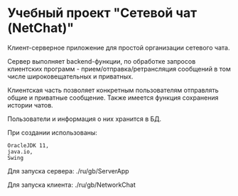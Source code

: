 # Учебный проект "Сетевой чат (NetChat)"

Клиент-серверное приложение для простой организации сетевого чата.

Сервер выполняет backend-функции, по обработке запросов клиентских программ - прием/отправка/ретрансляция сообщений в том числе широковещательных и приватных.

Клиентская часть позволяет конкретным пользователям отправлять общие и приватные сообщение. Также имеется функция сохранения истории чатов.

Пользователи и информация о них хранится в БД.

При создании использованы:

    OracleJDK 11,
    java.io,
    Swing

Для запуска сервера: ./ru/gb/ServerApp

Для запуска клиента: ./ru/gb/NetworkChat

